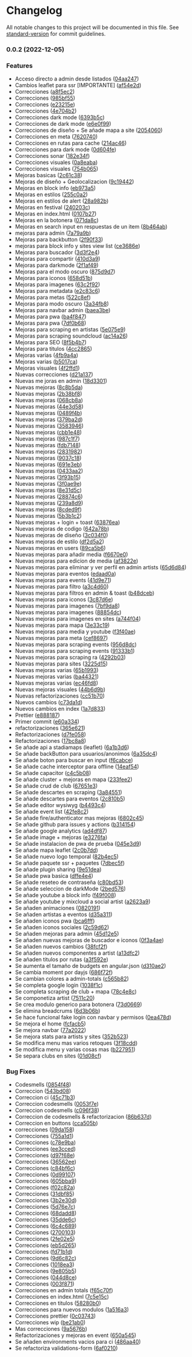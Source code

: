 # Changelog

All notable changes to this project will be documented in this file. See [standard-version](https://github.com/conventional-changelog/standard-version) for commit guidelines.

### 0.0.2 (2022-12-05)


### Features

* Acceso directo a admin desde listados ([04aa247](https://github.com/xsmusic/xsmusic-app/commit/04aa247cffc51ac894d4484edf9b0398bed51785))
* Cambios leaflet para ssr [IMPORTANTE] ([af54e2d](https://github.com/xsmusic/xsmusic-app/commit/af54e2d543734dd5a63ae7adf8ef58ddef65344c))
* Correcciones ([a8f5ec2](https://github.com/xsmusic/xsmusic-app/commit/a8f5ec253d9adca24c084901649b0d61b6ead117))
* Correcciones ([985bf55](https://github.com/xsmusic/xsmusic-app/commit/985bf55571119cd0cb06680ab1b35815b02ccd0f))
* Correcciones ([e23215e](https://github.com/xsmusic/xsmusic-app/commit/e23215e06ad1a97c0838905a4957ce61f6403afb))
* Correcciones ([4e704b2](https://github.com/xsmusic/xsmusic-app/commit/4e704b2a28923ed6ba16042a968461bcbce25422))
* Correcciones dark mode ([6393b5c](https://github.com/xsmusic/xsmusic-app/commit/6393b5c740d1dfdadeb98d2c51dc160870a2ba7b))
* Correcciones de dark mode ([e6e0f99](https://github.com/xsmusic/xsmusic-app/commit/e6e0f9908264f419d6f3cf93f4bc80628a99127b))
* Correcciones de diseño + Se añade mapa a site ([2054060](https://github.com/xsmusic/xsmusic-app/commit/2054060ce3774776b5f679449d4d3fb763386209))
* Correcciones en meta ([7620740](https://github.com/xsmusic/xsmusic-app/commit/76207404ebd77fa7a93f012cb0f7f7c379c33cf6))
* Correcciones en rutas para cache ([214ac46](https://github.com/xsmusic/xsmusic-app/commit/214ac4691f0f6f2b1e40e5910662517ce89c221e))
* Correcciones para dark mode ([0d604fe](https://github.com/xsmusic/xsmusic-app/commit/0d604fee7f2551551632ba1f7014b0cae00c9262))
* Correcciones sonar ([182e34f](https://github.com/xsmusic/xsmusic-app/commit/182e34f54601fc863a90d0302ec5bc7358b190d2))
* Correcciones visuales ([0a8eaba](https://github.com/xsmusic/xsmusic-app/commit/0a8eabaca92ece9d62f320b48e9d749f2fceefec))
* Correcciones visuales ([754b065](https://github.com/xsmusic/xsmusic-app/commit/754b0650cc0df5b51b57aa72de648002abd64d55))
* Mejoras basicas ([2c61c38](https://github.com/xsmusic/xsmusic-app/commit/2c61c3854656d4abdc75e163bb2f47c81348ff4a))
* Mejoras de diseño + Geolocalizacion ([9c19442](https://github.com/xsmusic/xsmusic-app/commit/9c194428e53d6aeec2b3467781396f910a745adb))
* Mejoras en block info ([eb973a5](https://github.com/xsmusic/xsmusic-app/commit/eb973a51ce2bf23d5ac1cc2279fdc52f442410ab))
* Mejoras en estilos ([255c0a2](https://github.com/xsmusic/xsmusic-app/commit/255c0a246ca2e3ba9086b25755a1261b5440714a))
* Mejoras en estilos de alert ([28a982b](https://github.com/xsmusic/xsmusic-app/commit/28a982be020f34a6ade455df176290495d6e7e2f))
* Mejoras en festival ([240203c](https://github.com/xsmusic/xsmusic-app/commit/240203c4833b2bfa62fb97b65747dad5259725f1))
* Mejoras en index.html ([0107b27](https://github.com/xsmusic/xsmusic-app/commit/0107b27e72bf42c27f2b8ef914bf111d048b7810))
* Mejoras en la botonera ([071da8c](https://github.com/xsmusic/xsmusic-app/commit/071da8cf5d24f8b298dfbfbe6334b638bb8a1993))
* Mejoras en search input en respuestas de un item ([8b464ab](https://github.com/xsmusic/xsmusic-app/commit/8b464ab25c3a979b9cd83bf1deaf51ae02f42093))
* mejoras para admin ([7a79a9b](https://github.com/xsmusic/xsmusic-app/commit/7a79a9b094e94511f9a7135cfd35959913ce758f))
* Mejoras para backbutton ([2f90f33](https://github.com/xsmusic/xsmusic-app/commit/2f90f33c2ae7e17fef04e8a9a52cea50f06082a4))
* mejoras para block info y sites view list ([ce3686e](https://github.com/xsmusic/xsmusic-app/commit/ce3686ed40b24206b342637612c9282e52739f4e))
* Mejoras para buscador ([3d3f2e4](https://github.com/xsmusic/xsmusic-app/commit/3d3f2e4d4f948001a05c5185b578e488b733cfbd))
* Mejoras para compartir ([410d3a9](https://github.com/xsmusic/xsmusic-app/commit/410d3a94ec54ce13fc760dab3109a4133bbd4882))
* Mejoras para darkmode ([2f1af49](https://github.com/xsmusic/xsmusic-app/commit/2f1af49168f841a1adf657b7ac7b57f29096082c))
* Mejoras para el modo oscuro ([875d9d7](https://github.com/xsmusic/xsmusic-app/commit/875d9d755516b5787c5c8f8a1ba4ed7122e83938))
* Mejoras para iconos ([658d51b](https://github.com/xsmusic/xsmusic-app/commit/658d51b12dd7bdf7d3c355bd02126553e5a039b9))
* Mejoras para imagenes ([63c2f92](https://github.com/xsmusic/xsmusic-app/commit/63c2f924e99573b50cdee49c44fb78a2689f4857))
* Mejoras para metadata ([e2c83c6](https://github.com/xsmusic/xsmusic-app/commit/e2c83c652b06408f22a21443b56729dbfc6a46f2))
* Mejoras para metas ([522c8ef](https://github.com/xsmusic/xsmusic-app/commit/522c8efcd576d177783eb427e12c7299dadf2671))
* Mejoras para modo oscuro ([3a34fb8](https://github.com/xsmusic/xsmusic-app/commit/3a34fb8da6848fd83cc1f9c44199de04a8531fc3))
* Mejoras para navbar admin ([baea3be](https://github.com/xsmusic/xsmusic-app/commit/baea3be7087092ac812ee5399a27fed0cdfc6828))
* Mejoras para pwa ([ba4f847](https://github.com/xsmusic/xsmusic-app/commit/ba4f847340b1556a68f43d3f4bf1195f82b44113))
* Mejoras para pwa ([7df0b68](https://github.com/xsmusic/xsmusic-app/commit/7df0b68313285ad132124dacb28e6e603fcdbf82))
* Mejoras para scraping en artistas ([5e075e9](https://github.com/xsmusic/xsmusic-app/commit/5e075e90676fbfb3db857b1d5651bcb2eae615dd))
* Mejoras para scraping soundcloud ([ac14a26](https://github.com/xsmusic/xsmusic-app/commit/ac14a26c3a8f29d0abed74cecba171ed5644a4ee))
* Mejoras para SEO ([8f5b4b7](https://github.com/xsmusic/xsmusic-app/commit/8f5b4b74f89027aa596ffbf87eb76cb8ac481d8b))
* Mejoras para titulos ([4cc2865](https://github.com/xsmusic/xsmusic-app/commit/4cc2865d6fd92ed8bc1518fdba6c9e7ffc200896))
* Mejoras varias ([4fb9a4a](https://github.com/xsmusic/xsmusic-app/commit/4fb9a4a3c2269b8e8e1d99ec17f50071b139f661))
* Mejoras varias ([b5017ca](https://github.com/xsmusic/xsmusic-app/commit/b5017ca0512da2fe8ffe5f13d2a5957d1ea48e20))
* Mejoras visuales ([4f2ffd1](https://github.com/xsmusic/xsmusic-app/commit/4f2ffd1653a9daf82f78123e408e4ec5ec2a71a9))
* Nuevas correcciones ([d21a137](https://github.com/xsmusic/xsmusic-app/commit/d21a13740fa1c5e304dd852b1884f3f9e557a43a))
* Nuevas me joras en admin ([18d3301](https://github.com/xsmusic/xsmusic-app/commit/18d3301fa853e834ba9bbade40f6b16f32be027c))
* Nuevas mejoras ([8c8b5da](https://github.com/xsmusic/xsmusic-app/commit/8c8b5dabab06decf1a38710cd500ff3f3849c0a8))
* Nuevas mejoras ([2b38bf8](https://github.com/xsmusic/xsmusic-app/commit/2b38bf8ecd7c4d62f901a1c0b89206d7a38eee8c))
* Nuevas mejoras ([068cb8a](https://github.com/xsmusic/xsmusic-app/commit/068cb8a6120cc69adb8f81016e134a6966ff9374))
* Nuevas mejoras ([44e3d58](https://github.com/xsmusic/xsmusic-app/commit/44e3d58cd45ee8d768432d975df8e0201a11e730))
* Nuevas mejoras ([0489f4b](https://github.com/xsmusic/xsmusic-app/commit/0489f4b95bf2ad8a0c2723bae38aa2708f82dc68))
* Nuevas mejoras ([379ba2d](https://github.com/xsmusic/xsmusic-app/commit/379ba2d085e679a1e02dc752baa7938d81503ac5))
* Nuevas mejoras ([3583946](https://github.com/xsmusic/xsmusic-app/commit/3583946eda85df49c72b30620b5e1adcc0bdf7d4))
* Nuevas mejoras ([cbb1e48](https://github.com/xsmusic/xsmusic-app/commit/cbb1e489b9268df62207e010a9ccecfdd0324aac))
* Nuevas mejoras ([987c1f7](https://github.com/xsmusic/xsmusic-app/commit/987c1f7a85377585507c4ce69e2348d899dd4376))
* Nuevas mejoras ([fdb7148](https://github.com/xsmusic/xsmusic-app/commit/fdb7148929a00c00243b1918ea6638688ebca435))
* Nuevas mejoras ([2831982](https://github.com/xsmusic/xsmusic-app/commit/2831982b2401c4961d130d1b93a0b6699f4af6a1))
* Nuevas mejoras ([9037c18](https://github.com/xsmusic/xsmusic-app/commit/9037c182e9310f4876003b115c22d574016fbacd))
* Nuevas mejoras ([691e3eb](https://github.com/xsmusic/xsmusic-app/commit/691e3eb592603047e12a6fc5b607a899e052f281))
* Nuevas mejoras ([0433aa2](https://github.com/xsmusic/xsmusic-app/commit/0433aa288eef7f683e77dae6ba2e893cfa4dd0f7))
* Nuevas mejoras ([3f93b15](https://github.com/xsmusic/xsmusic-app/commit/3f93b156c5a3ee3a4fdba8cab97a4dfeffc0a5f1))
* Nuevas mejoras ([3f0ae9e](https://github.com/xsmusic/xsmusic-app/commit/3f0ae9e46888ff3c22902b9c2b73a076c933cbe8))
* Nuevas mejoras ([8e31d5c](https://github.com/xsmusic/xsmusic-app/commit/8e31d5cea7dce47e68de83a751e7dd784bea0b5a))
* Nuevas mejoras ([28874c6](https://github.com/xsmusic/xsmusic-app/commit/28874c65c3a815b3d20f97e567eafd757df89436))
* Nuevas mejoras ([239a8d9](https://github.com/xsmusic/xsmusic-app/commit/239a8d9b5fa62b0ca9230f6163a206671d9d2a4b))
* Nuevas mejoras ([8cded9f](https://github.com/xsmusic/xsmusic-app/commit/8cded9fda8e7e740668056eea579282173255f4a))
* Nuevas mejoras ([5b3b1c2](https://github.com/xsmusic/xsmusic-app/commit/5b3b1c2936654a607236296429a40cbf58014eb5))
* Nuevas mejoras + login + toast ([63876ea](https://github.com/xsmusic/xsmusic-app/commit/63876eaa739d76c6dee5ed895f0bc2f3bb9f9e46))
* Nuevas mejoras de codigo ([642a78b](https://github.com/xsmusic/xsmusic-app/commit/642a78b9a57676ff5eb56e67f87070e782b51ac1))
* Nuevas mejoras de diseño ([3c034f0](https://github.com/xsmusic/xsmusic-app/commit/3c034f020557ea1e63b434496f00438cd3181428))
* Nuevas mejoras de estilo ([df2d5a2](https://github.com/xsmusic/xsmusic-app/commit/df2d5a2d81fe52e24a4415eaaff96d6fb6117f1e))
* Nuevas mejoras en users ([89ca5b6](https://github.com/xsmusic/xsmusic-app/commit/89ca5b6d19ae348b18897720122c77cd92334bf5))
* Nuevas mejoras para añadir media ([f6670e0](https://github.com/xsmusic/xsmusic-app/commit/f6670e02d57b9702fc7e7f55882507dbe64bd7a4))
* Nuevas mejoras para edicion de media ([af3822e](https://github.com/xsmusic/xsmusic-app/commit/af3822e36a8e44e85220c895c6443099bc22d767))
* Nuevas mejoras para eliminar y ver perfil en admin artists ([65d6d84](https://github.com/xsmusic/xsmusic-app/commit/65d6d846c478c0567a631c8a178deec7e20276d0))
* Nuevas mejoras para eventos ([edaad0a](https://github.com/xsmusic/xsmusic-app/commit/edaad0af70de31bc20262c7784152f46eac767bd))
* Nuevas mejoras para events ([41d9e71](https://github.com/xsmusic/xsmusic-app/commit/41d9e7149cdf5ca643bc03e0ea4b33a5b09bbfde))
* Nuevas mejoras para filtro ([a3c4d60](https://github.com/xsmusic/xsmusic-app/commit/a3c4d601f2b84f8955b9c6eaff620f4e8089b917))
* Nuevas mejoras para filtros en admin & toast ([b48dceb](https://github.com/xsmusic/xsmusic-app/commit/b48dcebc33eced809216558da96fdf5927919c09))
* Nuevas mejoras para iconos ([3c87d6e](https://github.com/xsmusic/xsmusic-app/commit/3c87d6ec203dca16e8b9a67036e33f7f443946d2))
* Nuevas mejoras para imagenes ([7bf9da8](https://github.com/xsmusic/xsmusic-app/commit/7bf9da8f68394171e66ec22fe18ac59dc740e035))
* Nuevas mejoras para imagenes ([88854dc](https://github.com/xsmusic/xsmusic-app/commit/88854dcf4d4d186ef6b9158da530c546110c1a80))
* Nuevas mejoras para imagenes en sites ([a744f04](https://github.com/xsmusic/xsmusic-app/commit/a744f04107c07fa96042723cbd89d36ca1db27c1))
* Nuevas mejoras para mapa ([3e33c19](https://github.com/xsmusic/xsmusic-app/commit/3e33c1904ba2df06c062407186eaddebf5b0008b))
* Nuevas mejoras para media y youtube ([f3f40ae](https://github.com/xsmusic/xsmusic-app/commit/f3f40ae2521b168626cb85513cc57f426eee6c12))
* Nuevas mejoras para meta ([cef8697](https://github.com/xsmusic/xsmusic-app/commit/cef8697acc9c87193a901a260a5244c2d259647a))
* Nuevas mejoras para scraping events ([956d8dc](https://github.com/xsmusic/xsmusic-app/commit/956d8dcba429a7bf03cf6719e41e0aa6f4c552fe))
* Nuevas mejoras para scraping events ([91333b1](https://github.com/xsmusic/xsmusic-app/commit/91333b1335e3d0d2670488b8dc4d3213ca9304b4))
* Nuevas mejoras para scraping ra ([4292b03](https://github.com/xsmusic/xsmusic-app/commit/4292b03b512048e06d92d03911c09b8e3de00231))
* Nuevas mejoras para sites ([3225d15](https://github.com/xsmusic/xsmusic-app/commit/3225d15da00ae8236e302348602fdbee0264045c))
* Nuevas mejoras varias ([65b1993](https://github.com/xsmusic/xsmusic-app/commit/65b1993f53f0d183a5da3958eb5aa86a0ed37751))
* Nuevas mejoras varias ([ba44321](https://github.com/xsmusic/xsmusic-app/commit/ba44321e8dc84358cb13df3f40fee49f516fe27a))
* Nuevas mejoras varias ([ec46fd8](https://github.com/xsmusic/xsmusic-app/commit/ec46fd8d011319f65feb3e49ac2de51873362343))
* Nuevas mejoras visuales ([44b6d9b](https://github.com/xsmusic/xsmusic-app/commit/44b6d9b1c11fdb5dc68c8d691161ef8432292f2f))
* Nuevas refactorizaciones ([cc51b70](https://github.com/xsmusic/xsmusic-app/commit/cc51b702ad5f5d7ba5a19d411e6c56de7dfccbf6))
* Nuevos cambios ([c73da1d](https://github.com/xsmusic/xsmusic-app/commit/c73da1dff3e0d65eeb0806857535e309e308a2df))
* Nuevos cambios en index ([1a7d833](https://github.com/xsmusic/xsmusic-app/commit/1a7d833154c58b8196a2e73970d17fe59fa372a9))
* Prettier ([e888187](https://github.com/xsmusic/xsmusic-app/commit/e888187db4e24d9f9cb81169aec44dc6ec109301))
* Primer commit ([e60a334](https://github.com/xsmusic/xsmusic-app/commit/e60a334ff27853e12bc7287908e360ef5370c8d4))
* refactorizaciones ([365e621](https://github.com/xsmusic/xsmusic-app/commit/365e6210a2bcde169c034348b7eec4d49ecc20aa))
* Refactorizaciones ([d7fe058](https://github.com/xsmusic/xsmusic-app/commit/d7fe058452f8712172917c9253d08bd64f8c8272))
* Refactorizaciones ([17bc8a8](https://github.com/xsmusic/xsmusic-app/commit/17bc8a820b35dc8cbcfa4072065a236ab48cdeaf))
* Se añade api a stadiamaps (leaflet) ([6a1b3d6](https://github.com/xsmusic/xsmusic-app/commit/6a1b3d64e43d4a8861b0f4a5b9b034a2588fcc77))
* Se añade backButton para usuarios/anonimos ([6a35dc4](https://github.com/xsmusic/xsmusic-app/commit/6a35dc423924835d6ad6020eb22e1f53751467c8))
* Se añade boton para buscar en input ([f6cabce](https://github.com/xsmusic/xsmusic-app/commit/f6cabced77b6ea7ac0c25757e1356e12279a02f4))
* Se añade cache interceptor para offline ([14eaf54](https://github.com/xsmusic/xsmusic-app/commit/14eaf5479aaa500becdf9016edf1c988b037d06a))
* Se añade capacitor ([c4c5b08](https://github.com/xsmusic/xsmusic-app/commit/c4c5b08e0c573863e37741f616332fd1da859e12))
* Se añade cluster + mejoras en mapa ([233fee2](https://github.com/xsmusic/xsmusic-app/commit/233fee2a310cb68a250a3aa5f50aff508f532b1d))
* Se añade crud de club ([67651e3](https://github.com/xsmusic/xsmusic-app/commit/67651e3b560a2daff909f54ce40ae58a2581f4b0))
* Se añade descartes en scraping ([3a84551](https://github.com/xsmusic/xsmusic-app/commit/3a845516af2fc00f35bef2141b79a6087db40e56))
* Se añade descartes para eventos ([2c810b5](https://github.com/xsmusic/xsmusic-app/commit/2c810b56c86702fcbd23336245d2ee882bee6aa6))
* Se añade editor wysiwyg ([b4493c4](https://github.com/xsmusic/xsmusic-app/commit/b4493c4d49ec5d318c92fbc56b0d9629342fdb6c))
* Se añade event list ([42fe8c2](https://github.com/xsmusic/xsmusic-app/commit/42fe8c2cedb3aa846f10ca97ed96ce23bbaca4ed))
* Se añade fire/authenticator mas mejoras ([6802c45](https://github.com/xsmusic/xsmusic-app/commit/6802c455d8fd8373fe4f70154b698977a6943c68))
* Se añade github para issues y actions ([b314154](https://github.com/xsmusic/xsmusic-app/commit/b3141543bb932d204dce1767954f336ac94f9c49))
* Se añade google analytics ([ad4df87](https://github.com/xsmusic/xsmusic-app/commit/ad4df8716ef0704af187cb770fcfb85e6855930e))
* Se añade image + mejoras ([e3276fa](https://github.com/xsmusic/xsmusic-app/commit/e3276faa2eb64a8da23bba2f8056a199947f14ad))
* Se añade instalacion de pwa de prueba ([045e3d9](https://github.com/xsmusic/xsmusic-app/commit/045e3d99815ed5947e5317af2cababc1909db674))
* Se añade mapa leaflet ([2c0b7dd](https://github.com/xsmusic/xsmusic-app/commit/2c0b7dda888c7700dd8cccb4592e644f83a5ea63))
* Se añade nuevo logo temporal ([82b4ec5](https://github.com/xsmusic/xsmusic-app/commit/82b4ec59f481b3e40c418500135d27ff18ab3259))
* Se añade paquete ssr + paquetes ([7dbec5f](https://github.com/xsmusic/xsmusic-app/commit/7dbec5f74298d46fa9781419d5f99552abedbac2))
* Se añade plugin sharing ([9e51dea](https://github.com/xsmusic/xsmusic-app/commit/9e51dea9b7a9fca6dc47373bd9b5c3787c18d105))
* Se añade pwa basica ([dffe4e4](https://github.com/xsmusic/xsmusic-app/commit/dffe4e4a93b598cfe0b4b298fa5cf8e5b3ac5ed5))
* Se añade reseteo de contraseña ([c80bd53](https://github.com/xsmusic/xsmusic-app/commit/c80bd53b47520e49e45c62bc14d418699c798175))
* Se añade seleccion de darkMode ([2bed576](https://github.com/xsmusic/xsmusic-app/commit/2bed576d4bdda36da4eddc2819b2998946c716ac))
* Se añade youtube a block info ([f49f008](https://github.com/xsmusic/xsmusic-app/commit/f49f0087689ce62b7d00022d58f919534a79365d))
* Se añade youtube y mixcloud a social artist ([a2623a9](https://github.com/xsmusic/xsmusic-app/commit/a2623a972c68b7798f4135dde940655c50a2e83e))
* Se añaden animaciones ([0820191](https://github.com/xsmusic/xsmusic-app/commit/08201912303e7a6b4c86a69dd8e305e74b49356f))
* Se añaden artistas a eventos ([d35a311](https://github.com/xsmusic/xsmusic-app/commit/d35a3117fd35986a0dd138d3bf2d0e4012854008))
* Se añaden iconos pwa ([bca6fff](https://github.com/xsmusic/xsmusic-app/commit/bca6fff15dcdf3f18d4ad3281b3b0bb0b462d3dc))
* Se añaden iconos sociales ([2c59d62](https://github.com/xsmusic/xsmusic-app/commit/2c59d629e5133d8750659a8fd176190dade2eeca))
* Se añaden mejoras para admin ([45d12e5](https://github.com/xsmusic/xsmusic-app/commit/45d12e552366cfe70e2bf8fb87d1b8a80df624b6))
* Se añaden nuevas mejoras de buscador e iconos ([0f3a4ae](https://github.com/xsmusic/xsmusic-app/commit/0f3a4ae3f333120afc595ee4c9dcf27eba184679))
* Se añaden nuevos cambios ([38fcf2f](https://github.com/xsmusic/xsmusic-app/commit/38fcf2fba924d05a991d27ae697e26e6907c5ced))
* Se añaden nuevos componentes a artist ([a13dfc2](https://github.com/xsmusic/xsmusic-app/commit/a13dfc2c20ff15fdefa14f2d2a9c043ebfc338d5))
* Se añaden titulos por rutas ([a3f592e](https://github.com/xsmusic/xsmusic-app/commit/a3f592ece9317e1f0387f30b08e915841c069047))
* Se aumenta el tamaño de budgets en angular.json ([d310ae2](https://github.com/xsmusic/xsmusic-app/commit/d310ae288fbbbf61e524bfc635243cb57444484a))
* Se cambia moment por dayjs ([686f72f](https://github.com/xsmusic/xsmusic-app/commit/686f72fbebdf76c78bff2ac6bb0b3a9bbdf5327d))
* Se cambian colores a admin-totals ([c565b82](https://github.com/xsmusic/xsmusic-app/commit/c565b8234ef8c4687085ea87b6fc2f9453ffe3cd))
* Se completa google login ([1038f1c](https://github.com/xsmusic/xsmusic-app/commit/1038f1c07f753f170dc8b7ab0ff2c16eb292b529))
* Se completa scraping de club + mapa ([78c4e8c](https://github.com/xsmusic/xsmusic-app/commit/78c4e8cf8d97f87d2463c43672c136b25903694e))
* Se componetiza artist ([7511c20](https://github.com/xsmusic/xsmusic-app/commit/7511c20ff3e0941fb60070a5de5d0f2e336a43dd))
* Se crea modulo generico para botonera ([73d0669](https://github.com/xsmusic/xsmusic-app/commit/73d0669a184a649f021ec7692ef47a857194e84f))
* Se elimina breadcrums ([6d3b06b](https://github.com/xsmusic/xsmusic-app/commit/6d3b06bc8754241778397b0b17bbe0dde27e96b8))
* Se hace funcional fake login con navbar y permisos ([0ea478d](https://github.com/xsmusic/xsmusic-app/commit/0ea478de9b8a3d662b73f9af37596ba0608229dc))
* Se mejora el home ([fcfacb5](https://github.com/xsmusic/xsmusic-app/commit/fcfacb57882d96aa7bf1ce2dc54c467efa62a809))
* Se mejora navbar ([77a2022](https://github.com/xsmusic/xsmusic-app/commit/77a2022ac85646a9cf574c8109e5e8d506fabdb2))
* Se mejora stats para artists y sites ([352b523](https://github.com/xsmusic/xsmusic-app/commit/352b52336ce0c5bfe434159f63bddcb28a57d9a6))
* Se modifica menu mas varios retoques ([3f18cdd](https://github.com/xsmusic/xsmusic-app/commit/3f18cdd8f75409230066e949502807543e054e2a))
* Se modifica menu y varias cosas mas ([b227951](https://github.com/xsmusic/xsmusic-app/commit/b227951d626315e57f0016c31b22d0178fb29633))
* Se separa clubs en sites ([01d08cf](https://github.com/xsmusic/xsmusic-app/commit/01d08cf77d4545bc3b2dc894fc6fc1c89855ae83))


### Bug Fixes

* Codesmells ([0854f48](https://github.com/xsmusic/xsmusic-app/commit/0854f483a59aa6e7001ea4c8e2114ac136c57d24))
* Correccion ([543bd08](https://github.com/xsmusic/xsmusic-app/commit/543bd08f0ce5358d57bd0c4787e4a9a63d3f8a9c))
* Correccion ci ([45c71b3](https://github.com/xsmusic/xsmusic-app/commit/45c71b39dad545fe7fb732d11f67b18a5dd2fb2a))
* Correccion codesmells ([0053f7e](https://github.com/xsmusic/xsmusic-app/commit/0053f7ec2c4cf590599f3610dadc942a500a5933))
* Correccion codesmells ([c096f38](https://github.com/xsmusic/xsmusic-app/commit/c096f385b9425f96c980194cf8f965d4a7a620fc))
* Correccion de codesmells & refactorizacion ([86b637d](https://github.com/xsmusic/xsmusic-app/commit/86b637d1294975329ffa2f0feacca93a51e30c00))
* Correccion en buttons ([cca505b](https://github.com/xsmusic/xsmusic-app/commit/cca505b1503d4750e90593ea07ea981e7de7a34a))
* correcciones ([09da158](https://github.com/xsmusic/xsmusic-app/commit/09da158c35e38a9fb1bb9672acabc316b9a51230))
* Correcciones ([755a1d1](https://github.com/xsmusic/xsmusic-app/commit/755a1d183ce0993e9ca178deb04bf01aad14dd54))
* Correcciones ([c78e9ba](https://github.com/xsmusic/xsmusic-app/commit/c78e9baa4524a48d2e74b8c9082c4eccd47dce4f))
* Correcciones ([ee3cced](https://github.com/xsmusic/xsmusic-app/commit/ee3cced7fa3ab1614c4dbb4be0f8bf7dcc489263))
* Correcciones ([d97f68e](https://github.com/xsmusic/xsmusic-app/commit/d97f68ef1fb46399afd839b8f9ab952ac7e9d5b3))
* Correcciones ([36562ee](https://github.com/xsmusic/xsmusic-app/commit/36562ee84cebc8f651c02b116e126ad54f3a28f9))
* Correcciones ([c84bf6c](https://github.com/xsmusic/xsmusic-app/commit/c84bf6c608bd3a489275b206cd8f2f2b5b2a31b6))
* Correcciones ([0d99107](https://github.com/xsmusic/xsmusic-app/commit/0d99107d53572832be3c9f54e408c39bb1fad0f9))
* Correcciones ([605bba9](https://github.com/xsmusic/xsmusic-app/commit/605bba98a9f6170c2f6e748cdabcb1796d590a7f))
* Correcciones ([f02c82a](https://github.com/xsmusic/xsmusic-app/commit/f02c82a241fc0ac006bed3dec04b11f0ec2823b4))
* Correcciones ([31dbf85](https://github.com/xsmusic/xsmusic-app/commit/31dbf85961a77ab9b2f1826833b18ba2893c0680))
* Correcciones ([3b2e30d](https://github.com/xsmusic/xsmusic-app/commit/3b2e30dec58592f0a93e87972e26471b7fdd25bc))
* Correcciones ([5d76e7c](https://github.com/xsmusic/xsmusic-app/commit/5d76e7cc089736bb133c002c423dbb59ba38dab7))
* Correcciones ([68dadd8](https://github.com/xsmusic/xsmusic-app/commit/68dadd8bd1b1ceecd28e8a6964274233eec00070))
* Correcciones ([35dde6c](https://github.com/xsmusic/xsmusic-app/commit/35dde6c5fae5a7b90da5a1db56ff673779a2244a))
* Correcciones ([6c4c689](https://github.com/xsmusic/xsmusic-app/commit/6c4c68997545e3bb3831ab011ce69fe4bf644204))
* Correcciones ([2700103](https://github.com/xsmusic/xsmusic-app/commit/270010323dc4089f7f8ad0bc9410f93a9a9dd6e0))
* Correcciones ([2fe02e5](https://github.com/xsmusic/xsmusic-app/commit/2fe02e5a668ec4db87b4e4f81a2321a87ee59247))
* Correcciones ([eb5d265](https://github.com/xsmusic/xsmusic-app/commit/eb5d2650ca65e65116d58b0c2e6b867d5e591e1a))
* Correcciones ([fd71b1d](https://github.com/xsmusic/xsmusic-app/commit/fd71b1d64e96d62ba6cbbd32655002190474b9fd))
* Correcciones ([9d6c82c](https://github.com/xsmusic/xsmusic-app/commit/9d6c82cbf5b39433cc4da9927e188c98a181b5e5))
* Correcciones ([1018ea3](https://github.com/xsmusic/xsmusic-app/commit/1018ea33ba1517f6b9267430b02c9897ce0e1222))
* Correcciones ([9e805b5](https://github.com/xsmusic/xsmusic-app/commit/9e805b534937646f72e3b053de35bad086f7367a))
* Correcciones ([044d8ce](https://github.com/xsmusic/xsmusic-app/commit/044d8cec5bf821a0dd3bbfa0197883e87bdf6194))
* Correcciones ([003f871](https://github.com/xsmusic/xsmusic-app/commit/003f8715e3b4bf84031fd6d6879ccf892609c5d6))
* Correcciones en admin totals ([f65c70f](https://github.com/xsmusic/xsmusic-app/commit/f65c70fe9fd4991e20fc84ab6fdb2cdd8730bada))
* Correcciones en index.html ([7c5e15c](https://github.com/xsmusic/xsmusic-app/commit/7c5e15c02088476e038e182c0755cf74198c7505))
* Correcciones en titulos ([58280b0](https://github.com/xsmusic/xsmusic-app/commit/58280b0ce41905d3dc72e568331f590254b80e8a))
* Correcciones para nuevos modulos ([1a516a3](https://github.com/xsmusic/xsmusic-app/commit/1a516a375edcb444f43739f3e560fcaf067cf71c))
* Correcciones prettier ([0c03743](https://github.com/xsmusic/xsmusic-app/commit/0c037434653dd726038d5436cae4deb3610d2afa))
* Correcciones wip ([be21ab0](https://github.com/xsmusic/xsmusic-app/commit/be21ab0604605b5fe6024a2ddfbb3b3f958fda31))
* Mas correcciones ([9a5676b](https://github.com/xsmusic/xsmusic-app/commit/9a5676b0ab60db114f615a9849ed593db4e125bc))
* Refactorizaciones y mejoras en event ([650a545](https://github.com/xsmusic/xsmusic-app/commit/650a545dda978b955dfb79b868cb564567f4ac6a))
* Se añaden environments vacios para ci ([486aa40](https://github.com/xsmusic/xsmusic-app/commit/486aa40f4d6b0a27349ab0328e137604afa76f15))
* Se refactoriza validations-form ([6af0210](https://github.com/xsmusic/xsmusic-app/commit/6af0210590bd406b02066f33e7631793fa1cc154))
